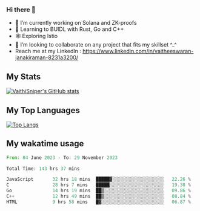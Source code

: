 ### Hi there 👋

- 🔭 I’m currently working on Solana and ZK-proofs
- 📖 Learning to BUIDL with Rust, Go and C++
- 🕸️ Exploring Istio
- 👯 I’m looking to collaborate on any project that fits my skillset ^_^
- Reach me at my LinkedIn : https://www.linkedin.com/in/vaitheeswaran-janakiraman-8231a3200/

## My Stats
[![VaithiSniper's GitHub stats](https://github-readme-stats.vercel.app/api?username=VaithiSniper&hide=stars&theme=radical)](https://github.com/anuraghazra/github-readme-stats)

## My Top Languages

[![Top Langs](https://github-readme-stats.vercel.app/api/top-langs/?username=VaithiSniper&layout=compact)](https://github.com/anuraghazra/github-readme-stats)

## My wakatime usage

<!--START_SECTION:waka-->

```rust
From: 04 June 2023 - To: 29 November 2023

Total Time: 143 hrs 37 mins

JavaScript       32 hrs 18 mins  █████▓░░░░░░░░░░░░░░░░░░░   22.26 %
C                28 hrs 7 mins   █████░░░░░░░░░░░░░░░░░░░░   19.38 %
Go               14 hrs 19 mins  ██▒░░░░░░░░░░░░░░░░░░░░░░   09.86 %
C++              12 hrs 49 mins  ██▒░░░░░░░░░░░░░░░░░░░░░░   08.84 %
HTML             9 hrs 58 mins   █▓░░░░░░░░░░░░░░░░░░░░░░░   06.87 %
```

<!--END_SECTION:waka-->
